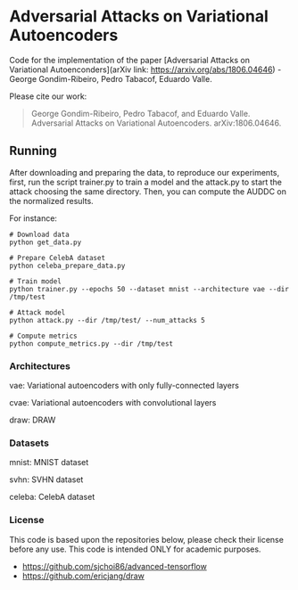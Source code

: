 # Adversarial Attacks on Variational Autoencoders

Code for the implementation of the paper [Adversarial Attacks on Variational Autoenconders](arXiv link: https://arxiv.org/abs/1806.04646) - George Gondim-Ribeiro, Pedro Tabacof, Eduardo Valle.

Please cite our work:
> George Gondim-Ribeiro, Pedro Tabacof, and Eduardo Valle. Adversarial Attacks on Variational Autoencoders. arXiv:1806.04646.

## Running

After downloading and preparing the data, to reproduce our experiments, first, run the script trainer.py to train a model and the attack.py to start the attack choosing the same directory. Then, you can compute the AUDDC on the normalized results.


For instance:
```
# Download data
python get_data.py

# Prepare CelebA dataset
python celeba_prepare_data.py

# Train model
python trainer.py --epochs 50 --dataset mnist --architecture vae --dir /tmp/test

# Attack model
python attack.py --dir /tmp/test/ --num_attacks 5

# Compute metrics
python compute_metrics.py --dir /tmp/test
```

### Architectures

vae: Variational autoencoders with only fully-connected layers

cvae: Variational autoencoders with convolutional layers

draw: DRAW


### Datasets

mnist: MNIST dataset

svhn: SVHN dataset

celeba: CelebA dataset

### License
This code is based upon the repositories below, please check their license before any use. This code is intended ONLY for academic purposes.
* https://github.com/sjchoi86/advanced-tensorflow
* https://github.com/ericjang/draw
